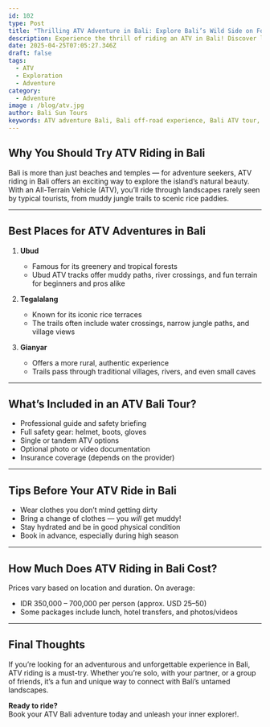 ```yaml
---
id: 102
type: Post
title: "Thrilling ATV Adventure in Bali: Explore Bali’s Wild Side on Four Wheels"
description: Experience the thrill of riding an ATV in Bali! Discover lush forests, rice fields, rivers, and traditional villages with an off-road adventure like no other. Book your ride now!.
date: 2025-04-25T07:05:27.346Z
draft: false
tags: 
  - ATV 
  - Exploration 
  - Adventure
category: 
  - Adventure
image : /blog/atv.jpg
author: Bali Sun Tours
keywords: ATV adventure Bali, Bali off-road experience, Bali ATV tour, Bali ATV ride, Bali adventure tours, Bali exploration, Bali rice fields ATV, Bali forest ATV ride, Bali outdoor adventure
---
```


## Why You Should Try ATV Riding in Bali

Bali is more than just beaches and temples — for adventure seekers, ATV riding in Bali offers an exciting way to explore the island’s natural beauty. With an All-Terrain Vehicle (ATV), you’ll ride through landscapes rarely seen by typical tourists, from muddy jungle trails to scenic rice paddies.

---

## Best Places for ATV Adventures in Bali

1. **Ubud**

   - Famous for its greenery and tropical forests
   - Ubud ATV tracks offer muddy paths, river crossings, and fun terrain for beginners and pros alike

2. **Tegalalang**

   - Known for its iconic rice terraces
   - The trails often include water crossings, narrow jungle paths, and village views

3. **Gianyar**
   - Offers a more rural, authentic experience
   - Trails pass through traditional villages, rivers, and even small caves

---

## What’s Included in an ATV Bali Tour?

- Professional guide and safety briefing
- Full safety gear: helmet, boots, gloves
- Single or tandem ATV options
- Optional photo or video documentation
- Insurance coverage (depends on the provider)

---

## Tips Before Your ATV Ride in Bali

- Wear clothes you don’t mind getting dirty
- Bring a change of clothes — you _will_ get muddy!
- Stay hydrated and be in good physical condition
- Book in advance, especially during high season

---

## How Much Does ATV Riding in Bali Cost?

Prices vary based on location and duration. On average:

- IDR 350,000 – 700,000 per person (approx. USD 25–50)
- Some packages include lunch, hotel transfers, and photos/videos

---

## Final Thoughts

If you’re looking for an adventurous and unforgettable experience in Bali, ATV riding is a must-try. Whether you’re solo, with your partner, or a group of friends, it’s a fun and unique way to connect with Bali’s untamed landscapes.

**Ready to ride?**  
Book your ATV Bali adventure today and unleash your inner explorer!.
